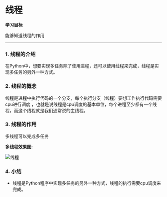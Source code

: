 线程
====

**学习目标**

能够知道线程的作用

* * * * *

### 1. 线程的介绍 

在Python中，想要实现多任务除了使用进程，还可以使用线程来完成，线程是实现多任务的另外一种方式。

### 2. 线程的概念 

线程是进程中执行代码的一个分支，每个执行分支（线程）要想工作执行代码需要cpu进行调度
，也就是说线程是cpu调度的基本单位，每个进程至少都有一个线程，而这个线程就是我们通常说的主线程。

### 3. 线程的作用 

多线程可以完成多任务

**多线程效果图:**

![线程](https://www.hualigs.cn/image/60b39ccff1eec.jpg)

### 4. 小结 

-   线程是Python程序中实现多任务的另外一种方式，线程的执行需要cpu调度来完成。

